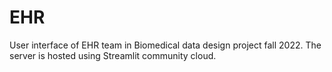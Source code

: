 # EHR
User interface of EHR team in Biomedical data design project fall 2022. The server is hosted using Streamlit community cloud.
